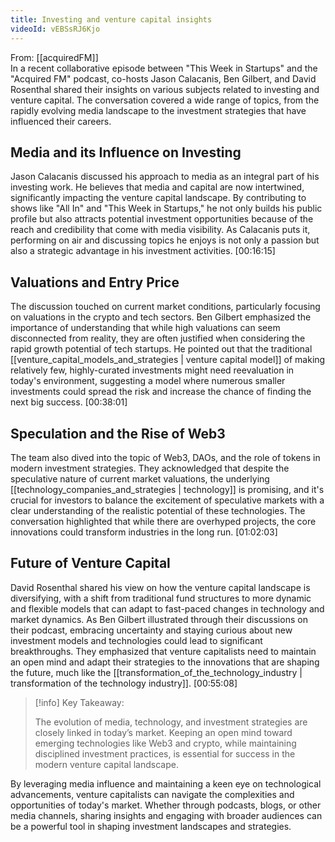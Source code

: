 ```yaml
---
title: Investing and venture capital insights
videoId: vEBSsRJ6Kjo
---
```


From: [[acquiredFM]] <br/> 
In a recent collaborative episode between "This Week in Startups" and the "Acquired FM" podcast, co-hosts Jason Calacanis, Ben Gilbert, and David Rosenthal shared their insights on various subjects related to investing and venture capital. The conversation covered a wide range of topics, from the rapidly evolving media landscape to the investment strategies that have influenced their careers.

## Media and its Influence on Investing

Jason Calacanis discussed his approach to media as an integral part of his investing work. He believes that media and capital are now intertwined, significantly impacting the venture capital landscape. By contributing to shows like "All In" and "This Week in Startups," he not only builds his public profile but also attracts potential investment opportunities because of the reach and credibility that come with media visibility. As Calacanis puts it, performing on air and discussing topics he enjoys is not only a passion but also a strategic advantage in his investment activities. <a class="yt-timestamp" data-t="00:16:15">[00:16:15]</a>

## Valuations and Entry Price

The discussion touched on current market conditions, particularly focusing on valuations in the crypto and tech sectors. Ben Gilbert emphasized the importance of understanding that while high valuations can seem disconnected from reality, they are often justified when considering the rapid growth potential of tech startups. He pointed out that the traditional [[venture_capital_models_and_strategies | venture capital model]] of making relatively few, highly-curated investments might need reevaluation in today's environment, suggesting a model where numerous smaller investments could spread the risk and increase the chance of finding the next big success. <a class="yt-timestamp" data-t="00:38:01">[00:38:01]</a>

## Speculation and the Rise of Web3

The team also dived into the topic of Web3, DAOs, and the role of tokens in modern investment strategies. They acknowledged that despite the speculative nature of current market valuations, the underlying [[technology_companies_and_strategies | technology]] is promising, and it's crucial for investors to balance the excitement of speculative markets with a clear understanding of the realistic potential of these technologies. The conversation highlighted that while there are overhyped projects, the core innovations could transform industries in the long run. <a class="yt-timestamp" data-t="01:02:03">[01:02:03]</a>

## Future of Venture Capital

David Rosenthal shared his view on how the venture capital landscape is diversifying, with a shift from traditional fund structures to more dynamic and flexible models that can adapt to fast-paced changes in technology and market dynamics. As Ben Gilbert illustrated through their discussions on their podcast, embracing uncertainty and staying curious about new investment models and technologies could lead to significant breakthroughs. They emphasized that venture capitalists need to maintain an open mind and adapt their strategies to the innovations that are shaping the future, much like the [[transformation_of_the_technology_industry | transformation of the technology industry]]. <a class="yt-timestamp" data-t="00:55:08">[00:55:08]</a>

> [!info] Key Takeaway:
>
> The evolution of media, technology, and investment strategies are closely linked in today’s market. Keeping an open mind toward emerging technologies like Web3 and crypto, while maintaining disciplined investment practices, is essential for success in the modern venture capital landscape.

By leveraging media influence and maintaining a keen eye on technological advancements, venture capitalists can navigate the complexities and opportunities of today's market. Whether through podcasts, blogs, or other media channels, sharing insights and engaging with broader audiences can be a powerful tool in shaping investment landscapes and strategies.